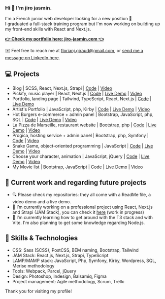 ### Hi 👋 I'm jiro jasmin.
  
I'm a French junior web developer looking for a new position 👔  
I graduated a full-stack training program but I'm now working on building up my front-end skills with React and Next.js.  
  
**[👉 Check my portfolio here: jiro-jasmin.com 👈](https://www.jiro-jasmin.com)**
  
✉️ Feel free to reach me at [florianj.giraud@gmail.com](mailto:florianj.giraud@gmail.com), or [send me a message on LinkedIn here](https://linkedin.com/in/jiro-jasmin).  

## 💻 Projects
  
- Blog | SCSS, React, Next.js, Strapi | [Code](https://github.com/jiro-jasmin/Blog) | [Video](https://youtu.be/pqqSpC_XyhI)
- Pickify, music player | React, Next.js | [Code](https://github.com/jiro-jasmin/Pickify) | [Live Demo](https://pickify.vercel.app/) | [Video](https://youtu.be/YhD31XVDDns)
- Portfolio, landing page | Tailwind, TypeScript, React, Next.js | [Code](https://github.com/jiro-jasmin/Portfolio-LandingPage) | [Live Demo](https://jiro-jasmin.vercel.app/)
- Artist's Portfolio | JavaScript, php, Kirby | [Code](https://github.com/jiro-jasmin/Artist-s-portfolio) | [Live Demo](https://fabiolaamaudricduchaffaut.fr/) | [Video](https://youtu.be/9_cJaUuS97U)
- Hot Burgers e-commerce + admin panel | Bootstrap, JavaScript, php, SQL | [Code](https://github.com/jiro-jasmin/Hot-Burgers) | [Live Demo](https://hotburgers-berlin.000webhostapp.com/) | [Video](https://youtu.be/9IDCPDBPxUg)
- La Pizza de Marseille, restaurant website | Bootstrap, php | [Code](https://github.com/jiro-jasmin/La-Pizza-de-Marseille) | [Live Demo](https://pizza-marseille.000webhostapp.com/) | [Video](https://youtu.be/646WPLIC8dY)
- Progica, hosting service + admin panel | Bootstrap, php, Symfony | [Code](https://github.com/jiro-jasmin/Progica) | [Video](https://youtu.be/xmWqfdf-avA)
- Snake Game, object-oriented programming | JavaScript | [Code](https://github.com/jiro-jasmin/jiro-jasmin.github.io/tree/main/js_snake) | [Live Demo](https://jiro-jasmin.github.io/js_snake/) | [Video](https://youtu.be/p3Vsh3mpcng)
- Choose your character, animation | JavaScript, jQuery | [Code](https://github.com/jiro-jasmin/jiro-jasmin.github.io/tree/main/jquery_charac) | [Live Demo](https://jiro-jasmin.github.io/jquery_charac/) | [Video](https://youtu.be/Gjx9pUPNKTs)
- My Movie list | Bootstrap, JavaScript | [Code](https://github.com/jiro-jasmin/jiro-jasmin.github.io/tree/main/js_todolist) | [Live Demo](https://jiro-jasmin.github.io/js_todolist/) | [Video](https://youtu.be/b6n8kW0fXRo)

## 🚀 Current work and regarding future projects
  
- 🔍 Please check my repositories: they all come with a ReadMe file, a video demo and a live demo.
- 🔭 I’m currently working on a professional project using React, Next.js and Strapi (JAM Stack), you can check it [here](https://github.com/jiro-jasmin/Voice-actress-portfolio) (work in progress)
- 🌱 I’m currently learning how to get around with the T3 stack and with Vite. I'm also planning to get some knowledge regarding Node.js.

## 🔧 Skills & Technologies  
  
- CSS: Sass (SCSS), PostCSS, BEM naming, Bootstrap, Tailwind 
- JAM Stack: React.js, Next.js, Strapi, TypeScript
- LAMP/MAMP stack: JavaScript, Php, Symfony, Kirby, Wordpress, SQL, Merise methodology
- Tools: Webpack, Parcel, jQuery
- Design: Photoshop, Indesign, Balsamiq, Figma
- Project management: Agile methodology, Scrum, Trello


Thank you for visiting my profile!
